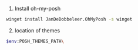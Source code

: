 1. Install oh-my-posh
```sh
winget install JanDeDobbeleer.OhMyPosh -s winget
```

2. location of themes
```sh
$env:POSH_THEMES_PATH\
```
